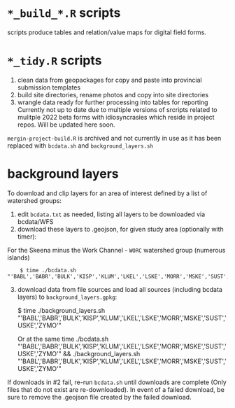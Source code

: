 # `*_build_*.R` scripts
scripts produce tables and relation/value maps for digital field forms.

# `*_tidy.R` scripts 
  1. clean data from geopackages for copy and paste into provincial submission templates 
  2. build site directories, rename photos and copy into site directories
  3. wrangle data ready for further processing into tables for reporting
Currently not up to date due to multiple versions of srcripts related to mulitple 2022 beta forms with idiosyncrasies which reside in project repos.  Will be updated here soon.

`mergin-project-build.R` is archived and not currently in use as it has been replaced with `bcdata.sh` and `background_layers.sh` 

# background layers

To download and clip layers for an area of interest defined by a list of watershed groups:

  1. edit `bcdata.txt` as needed, listing all layers to be downloaded via bcdata/WFS
  2. download these layers to .geojson, for given study area (optionally with timer):
  
  For the Skeena minus the Work Channel - `WORC` watershed group (numerous islands)
  	
  		$ time ./bcdata.sh "'BABL','BABR','BULK','KISP','KLUM','LKEL','LSKE','MORR','MSKE','SUST','USKE','ZYMO'"
  
  3. download data from file sources and load all sources (including bcdata layers) to `background_layers.gpkg`:
  		
  		$ time ./background_layers.sh "'BABL','BABR','BULK','KISP','KLUM','LKEL','LSKE','MORR','MSKE','SUST','USKE','ZYMO'"
  		
  		Or at the same time ./bcdata.sh "'BABL','BABR','BULK','KISP','KLUM','LKEL','LSKE','MORR','MSKE','SUST','USKE','ZYMO'" && ./background_layers.sh "'BABL','BABR','BULK','KISP','KLUM','LKEL','LSKE','MORR','MSKE','SUST','USKE','ZYMO'"

If downloads in #2 fail, re-run `bcdata.sh` until downloads are complete (Only files that do not exist are re-downloaded). In event of a failed download, be sure to remove the .geojson file created by the failed download.
